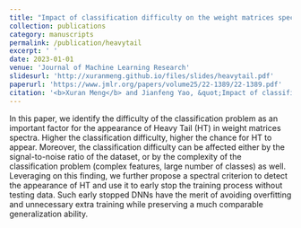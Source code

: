 ```yaml
---
title: "Impact of classification difficulty on the weight matrices spectra in Deep Learning and application to early-stopping."
collection: publications
category: manuscripts
permalink: /publication/heavytail
excerpt: ' '
date: 2023-01-01
venue: 'Journal of Machine Learning Research'
slidesurl: 'http://xuranmeng.github.io/files/slides/heavytail.pdf'
paperurl: 'https://www.jmlr.org/papers/volume25/22-1389/22-1389.pdf'
citation: '<b>Xuran Meng</b> and Jianfeng Yao, &quot;Impact of classification difficulty on the weight matrices spectra in Deep Learning and application to early-stopping.&quot; <i>JMLR 24</i>, 2023.'
---
```

In this paper, we identify the difficulty of the classification problem as an important factor for the appearance of Heavy Tail (HT) in weight matrices spectra. Higher the classification difficulty, higher the chance for HT to appear. Moreover, the classification difficulty can be affected either by the signal-to-noise ratio of the dataset, or by the complexity of the classification problem (complex features, large number of classes) as well. Leveraging on this finding, we further propose a spectral criterion to detect the appearance of HT and use it to early stop the training process without testing data. Such early stopped DNNs have the merit of avoiding overfitting and unnecessary extra training while preserving a much comparable generalization ability.
